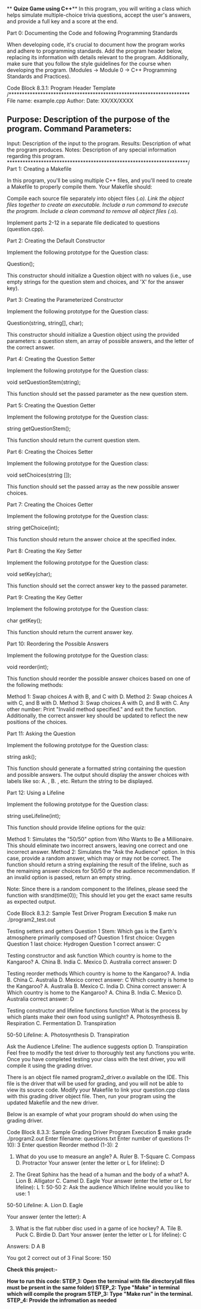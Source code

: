 **                     **Quize Game using C++****
In this program, you will writing a class which helps simulate multiple-choice trivia questions, accept the user's answers, and provide a full key and a score at the end.

Part 0: Documenting the Code and following Programming Standards 

When developing code, it's crucial to document how the program works and adhere to programming standards. Add the program header below, replacing its information with details relevant to the program. Additionally, make sure that you follow the style guidelines for the course when developing the program. (Modules -> Module 0 -> C++ Programming Standards and Practices).

Code Block 8.3.1: Program Header Template
/*********************************************************************
File name: example.cpp
Author: <Your Name Here>
Date: XX/XX/XXXX

Purpose:
   Description of the purpose of the program.
Command Parameters:
   -
Input:
   Description of the input to the program.
Results:
   Description of what the program produces.
Notes:
   Description of any special information regarding this program.
*********************************************************************/
Part 1: Creating a Makefile 

In this program, you'll be using multiple C++ files, and you'll need to create a Makefile to properly compile them. Your Makefile should:

Compile each source file separately into object files (*.o).
Link the object files together to create an executable.
Include a run command to execute the program.
Include a clean command to remove all object files (*.o).


Implement parts 2-12 in a separate file dedicated to questions (question.cpp).

Part 2: Creating the Default Constructor 

Implement the following prototype for the Question class:

Question();


This constructor should initialize a Question object with no values (i.e., use empty strings for the question stem and choices, and 'X' for the answer key).



Part 3: Creating the Parameterized Constructor 

Implement the following prototype for the Question class:

Question(string, string[], char);


This constructor should initialize a Question object using the provided parameters: a question stem, an array of possible answers, and the letter of the correct answer.



Part 4: Creating the Question Setter 

Implement the following prototype for the Question class:

void setQuestionStem(string);


This function should set the passed parameter as the new question stem.



Part 5: Creating the Question Getter 

Implement the following prototype for the Question class:

string getQuestionStem();


This function should return the current question stem.



Part 6: Creating the Choices Setter 

Implement the following prototype for the Question class:

void setChoices(string []);


This function should set the passed array as the new possible answer choices.



Part 7: Creating the Choices Getter 

Implement the following prototype for the Question class:

string getChoice(int);


This function should return the answer choice at the specified index.



Part 8: Creating the Key Setter 

Implement the following prototype for the Question class:

void setKey(char);


This function should set the correct answer key to the passed parameter.



Part 9: Creating the Key Getter 

Implement the following prototype for the Question class:

char getKey();


This function should return the current answer key.



Part 10: Reordering the Possible Answers 

Implement the following prototype for the Question class:

void reorder(int);


This function should reorder the possible answer choices based on one of the following methods:

Method 1: Swap choices A with B, and C with D.
Method 2: Swap choices A with C, and B with D.
Method 3: Swap choices A with D, and B with C.
Any other number: Print "Invalid method specified." and exit the function.
Additionally, the correct answer key should be updated to reflect the new positions of the choices.



Part 11: Asking the Question 

Implement the following prototype for the Question class:

string ask();


This function should generate a formatted string containing the question and possible answers. The output should display the answer choices with labels like so: A. <choice>, B. <choice>, etc. Return the string to be displayed.



Part 12: Using a Lifeline 

Implement the following prototype for the Question class:

string useLifeline(int);


This function should provide lifeline options for the quiz:

Method 1: Simulates the "50/50" option from Who Wants to Be a Millionaire. This should eliminate two incorrect answers, leaving one correct and one incorrect answer.
Method 2: Simulates the "Ask the Audience" option. In this case, provide a random answer, which may or may not be correct.
The function should return a string explaining the result of the lifeline, such as the remaining answer choices for 50/50 or the audience recommendation. If an invalid option is passed, return an empty string.



Note: Since there is a random component to the lifelines, please seed the function with srand(time(0)); This should let you get the exact same results as expected output.

Code Block 8.3.2: Sample Test Driver Program Execution
$ make run
./program2_test.out

Testing setters and getters
Question 1 Stem: Which gas is the Earth's atmosphere primarily composed of? 
Question 1 first choice: Oxygen
Question 1 last choice: Hydrogen
Question 1 correct answer: C


Testing constructor and ask function
Which country is home to the Kangaroo?
A. China
B. India
C. Mexico
D. Australia
correct answer: D


Testing reorder methods
Which country is home to the Kangaroo?
A. India
B. China
C. Australia
D. Mexico
correct answer: C
Which country is home to the Kangaroo?
A. Australia
B. Mexico
C. India
D. China
correct answer: A
Which country is home to the Kangaroo?
A. China
B. India
C. Mexico
D. Australia
correct answer: D

Testing constructor and lifeline functions function
What is the process by which plants make their own food using sunlight?
A. Photosynthesis
B. Respiration
C. Fermentation
D. Transpiration

50-50 Lifeline:
A. Photosynthesis
D. Transpiration

Ask the Audience Lifeline: The audience suggests option D. Transpiration
Feel free to modify the test driver to thoroughly test any functions you write. Once you have completed testing your class with the test driver, you will compile it using the grading driver.



There is an object file named program2_driver.o available on the IDE. This file is the driver that will be used for grading, and you will not be able to view its source code. Modify your Makefile to link your question.cpp class with this grading driver object file. Then, run your program using the updated Makefile and the new driver.



Below is an example of what your program should do when using the grading driver.

Code Block 8.3.3: Sample Grading Driver Program Execution
$ make grade
./program2.out
Enter filename: questions.txt
Enter number of questions (1-10): 3
Enter question Reorder method (1-3): 2

1. What do you use to measure an angle?
A. Ruler
B. T-Square
C. Compass
D. Protractor
Your answer (enter the letter or L for lifeline): D

2. The Great Sphinx has the head of a human and the body of a what?
A. Lion
B. Alligator
C. Camel
D. Eagle
Your answer (enter the letter or L for lifeline): L
1: 50-50
2: Ask the audience
Which lifeline would you like to use: 1

50-50 Lifeline:
A. Lion
D. Eagle

Your answer (enter the letter): A

3. What is the flat rubber disc used in a game of ice hockey?
A. Tile
B. Puck
C. Birdie
D. Dart
Your answer (enter the letter or L for lifeline): C

Answers: 
D A B 

You got 2 correct out of 3
Final Score: 150



**Check this project:-**

**How to run this code:
STEP_1: Open the terminal with file directory(all files must be prsent in the same folder)
STEP_2: Type "Make" in terminal which will compile the program
STEP_3: Type "Make run" in the terminal.
STEP_4: Provide the infromation as needed**
